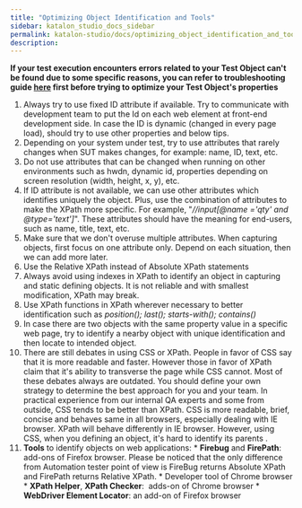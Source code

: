 ```yaml
---
title: "Optimizing Object Identification and Tools" 
sidebar: katalon_studio_docs_sidebar
permalink: katalon-studio/docs/optimizing_object_identification_and_tools.html 
description: 
---
```

**If your test execution encounters errors related to your Test Object can't be found due to some specific reasons, you can refer to troubleshooting guide [here](https://docs.katalon.com/display/KD/Troubleshooting+common+issues+related+to+interacting+with+an+element) first before trying to optimize your Test Object's properties**

1.  Always try to use fixed ID attribute if available. Try to communicate with development team to put the Id on each web element at front-end development side. In case the ID is dynamic (changed in every page load), should try to use other properties and below tips.
2.  Depending on your system under test, try to use attributes that rarely changes when SUT makes changes, for example: name, ID, text, etc.
3.  Do not use attributes that can be changed when running on other environments such as hwdn, dynamic id, properties depending on screen resolution (width, height, x, y), etc.
4.  If ID attribute is not available, we can use other attributes which identifies uniquely the object. Plus, use the combination of attributes to make the XPath more specific. For example, "_//input\[@name ='qty' and @type='text'\]_". These attributes should have the meaning for end-users, such as name, title, text, etc.
5.  Make sure that we don't overuse multiple attributes. When capturing objects, first focus on one attribute only. Depend on each situation, then we can add more later.
6.  Use the Relative XPath instead of Absolute XPath statements
7.  Always avoid using indexes in XPath to identify an object in capturing and static defining objects. It is not reliable and with smallest modification, XPath may break.
8.  Use XPath functions in XPath wherever necessary to better identification such as _position(); last(); starts-with(); contains()_
9.  In case there are two objects with the same property value in a specific web page, try to identify a nearby object with unique identification and then locate to intended object.
10.  There are still debates in using CSS or XPath. People in favor of CSS say that it is more readable and faster. However those in favor of XPath claim that it's ability to transverse the page while CSS cannot. Most of these debates always are outdated. You should define your own strategy to determine the best approach for you and your team. In practical experience from our internal QA experts and some from outside, CSS tends to be better than XPath. CSS is more readable, brief, concise and behaves same in all browsers, especially dealing with IE browser. XPath will behave differently in IE browser. However, using CSS, when you defining an object, it's hard to identify its parents .
11.  **Tools** to identify objects on web applications:
    *   **Firebug** and **FirePath**: add-ons of Firefox browser. Please be noticed that the only difference from Automation tester point of view is FireBug returns Absolute XPath and FirePath returns Relative XPath.
    *   Developer tool of Chrome browser
    *   **XPath Helper**, **XPath Checker**:  adds-on of Chrome browser
    *   **WebDriver Element Locator**: an add-on of Firefox browser